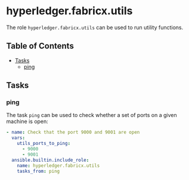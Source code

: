# hyperledger.fabricx.utils

The role `hyperledger.fabricx.utils` can be used to run utility functions.

## Table of Contents <!-- omit in toc -->

- [Tasks](#tasks)
  - [ping](#ping)

## Tasks

### ping

The task `ping` can be used to check whether a set of ports on a given machine is open:

```yaml
- name: Check that the port 9000 and 9001 are open
  vars:
    utils_ports_to_ping:
      - 9000
      - 9001
  ansible.builtin.include_role:
    name: hyperledger.fabricx.utils
    tasks_from: ping
```
